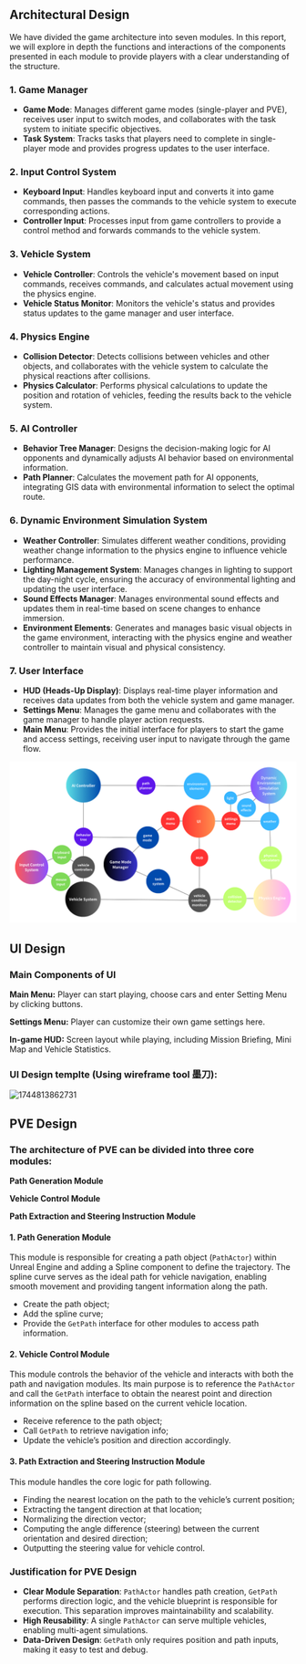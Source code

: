 ## Architectural Design

We have divided the game architecture into seven modules. In this report, we will explore in depth the functions and interactions of the components presented in each module to provide players with a clear understanding of the structure.

### 1. Game Manager

* **Game Mode**: Manages different game modes (single-player and PVE), receives user input to switch modes, and collaborates with the task system to initiate specific objectives.
* **Task System**: Tracks tasks that players need to complete in single-player mode and provides progress updates to the user interface.

### 2. Input Control System

* **Keyboard Input**: Handles keyboard input and converts it into game commands, then passes the commands to the vehicle system to execute corresponding actions.
* **Controller Input**: Processes input from game controllers to provide a control method and forwards commands to the vehicle system.

### 3. Vehicle System

* **Vehicle Controller**: Controls the vehicle's movement based on input commands, receives commands, and calculates actual movement using the physics engine.
* **Vehicle Status Monitor**: Monitors the vehicle's status and provides status updates to the game manager and user interface.

### 4. Physics Engine

* **Collision Detector**: Detects collisions between vehicles and other objects, and collaborates with the vehicle system to calculate the physical reactions after collisions.
* **Physics Calculator**: Performs physical calculations to update the position and rotation of vehicles, feeding the results back to the vehicle system.

### 5. AI Controller

* **Behavior Tree Manager**: Designs the decision-making logic for AI opponents and dynamically adjusts AI behavior based on environmental information.
* **Path Planner**: Calculates the movement path for AI opponents, integrating GIS data with environmental information to select the optimal route.

### 6. Dynamic Environment Simulation System

* **Weather Controller**: Simulates different weather conditions, providing weather change information to the physics engine to influence vehicle performance.
* **Lighting Management System**: Manages changes in lighting to support the day-night cycle, ensuring the accuracy of environmental lighting and updating the user interface.
* **Sound Effects Manager**: Manages environmental sound effects and updates them in real-time based on scene changes to enhance immersion.
* **Environment Elements**: Generates and manages basic visual objects in the game environment, interacting with the physics engine and weather controller to maintain visual and physical consistency.

### 7. User Interface

* **HUD (Heads-Up Display)**: Displays real-time player information and receives data updates from both the vehicle system and game manager.
* **Settings Menu**: Manages the game menu and collaborates with the game manager to handle player action requests.
* **Main Menu**: Provides the initial interface for players to start the game and access settings, receiving user input to navigate through the game flow.

![d99f78b20f8f4f07e31539dd5da86d9.png](image/design-team23/d99f78b20f8f4f07e31539dd5da86d9.png)

## UI Design

### Main Components of UI

**Main Menu:** Player can start playing, choose cars and enter Setting Menu by clicking buttons.

**Settings Menu:** Player can customize their own game settings here.

**In-game HUD:** Screen layout while playing, including Mission Briefing, Mini Map and Vehicle Statistics.

### UI Design templte (Using wireframe tool 墨刀):

![1744813862731](image/design-team23/1744813862731.png)

## PVE Design

### The architecture of PVE can be divided into three core modules:

**Path Generation Module**

**Vehicle Control Module**

**Path Extraction and Steering Instruction Module**

#### 1. Path Generation Module

This module is responsible for creating a path object (`PathActor`) within Unreal Engine and adding a Spline component to define the trajectory. The spline curve serves as the ideal path for vehicle navigation, enabling smooth movement and providing tangent information along the path.

- Create the path object;
- Add the spline curve;
- Provide the `GetPath` interface for other modules to access path information.

#### 2. Vehicle Control Module

This module controls the behavior of the vehicle and interacts with both the path and navigation modules. Its main purpose is to reference the `PathActor` and call the `GetPath` interface to obtain the nearest point and direction information on the spline based on the current vehicle location.

- Receive reference to the path object;
- Call `GetPath` to retrieve navigation info;
- Update the vehicle’s position and direction accordingly.

#### 3. Path Extraction and Steering Instruction Module

This module handles the core logic for path following.

- Finding the nearest location on the path to the vehicle’s current position;
- Extracting the tangent direction at that location;
- Normalizing the direction vector;
- Computing the angle difference (steering) between the current orientation and desired direction;
- Outputting the steering value for vehicle control.

### Justification for PVE Design

- **Clear Module Separation**: `PathActor` handles path creation, `GetPath` performs direction logic, and the vehicle blueprint is responsible for execution. This separation improves maintainability and scalability.
- **High Reusability**: A single `PathActor` can serve multiple vehicles, enabling multi-agent simulations.
- **Data-Driven Design**: `GetPath` only requires position and path inputs, making it easy to test and debug.
